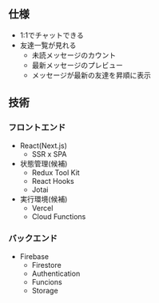 ## 仕様

- 1:1でチャットできる
- 友達一覧が見れる
    - 未読メッセージのカウント
    - 最新メッセージのプレビュー
    - メッセージが最新の友達を昇順に表示

## 技術

### フロントエンド

- React(Next.js)
    - SSR x SPA
- 状態管理(候補)
    - Redux Tool Kit
    - React Hooks
    - Jotai
- 実行環境(候補)
    - Vercel
    - Cloud Functions

### バックエンド
- Firebase
    - Firestore
    - Authentication
    - Funcions
    - Storage
